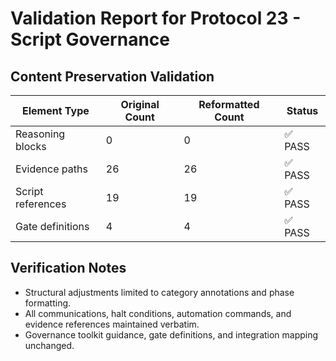 # Validation Report for Protocol 23 - Script Governance

## Content Preservation Validation

| Element Type | Original Count | Reformatted Count | Status |
|--------------|----------------|-------------------|--------|
| Reasoning blocks | 0 | 0 | ✅ PASS |
| Evidence paths | 26 | 26 | ✅ PASS |
| Script references | 19 | 19 | ✅ PASS |
| Gate definitions | 4 | 4 | ✅ PASS |

## Verification Notes
- Structural adjustments limited to category annotations and phase formatting.
- All communications, halt conditions, automation commands, and evidence references maintained verbatim.
- Governance toolkit guidance, gate definitions, and integration mapping unchanged.
